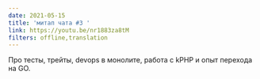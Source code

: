 ```yaml
---
date: 2021-05-15
title: 'митап чата #3 '
link: https://youtu.be/nr1883za8tM
filters: offline,translation
---
```


Про тесты, трейты, devops в монолите, работа с kPHP и опыт перехода на GO.
